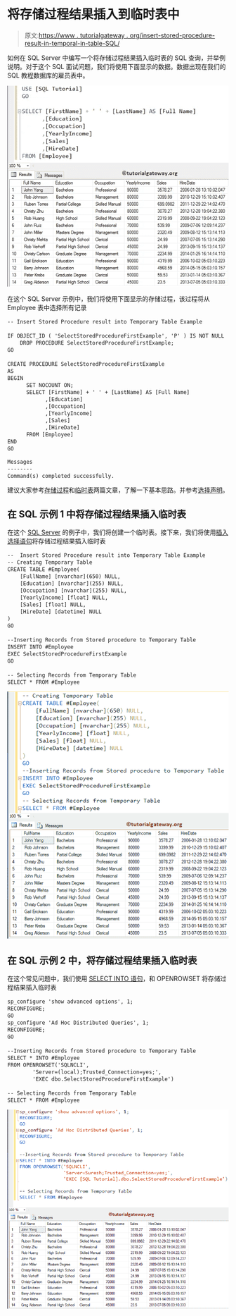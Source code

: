 # 将存储过程结果插入到临时表中

> 原文:[https://www . tutorialgateway . org/insert-stored-procedure-result-in-temporal-in-table-SQL/](https://www.tutorialgateway.org/insert-stored-procedure-result-into-temporary-table-in-sql/)

如何在 SQL Server 中编写一个将存储过程结果插入临时表的 SQL 查询，并举例说明。对于这个 SQL 面试问题，我们将使用下面显示的数据。数据出现在我们的 SQL 教程数据库的雇员表中。

![Insert Stored Procedure result into Temporary Table in SQL Server 1](img/a6392ad9f6574c33a621f7b805fdb579.png)

在这个 SQL Server 示例中，我们将使用下面显示的存储过程，该过程将从 Employee 表中选择所有记录

```
-- Insert Stored Procedure result into Temporary Table Example

IF OBJECT_ID ( 'SelectStoredProcedureFirstExample', 'P' ) IS NOT NULL   
    DROP PROCEDURE SelectStoredProcedureFirstExample;  
GO

CREATE PROCEDURE SelectStoredProcedureFirstExample
AS
BEGIN
      SET NOCOUNT ON;
      SELECT [FirstName] + ' ' + [LastName] AS [Full Name]
            ,[Education]
            ,[Occupation]
            ,[YearlyIncome]
            ,[Sales]
            ,[HireDate]
      FROM [Employee]
END
GO
```

```
Messages
--------
Command(s) completed successfully.
```

建议大家参考[存储过程](https://www.tutorialgateway.org/stored-procedures-in-sql/)和[临时表](https://www.tutorialgateway.org/temp-table-in-sql-server/)两篇文章，了解一下基本思路。并参考[选择声明](https://www.tutorialgateway.org/sql-select-statement/)。

## 在 SQL 示例 1 中将存储过程结果插入临时表

在这个 [SQL Server](https://www.tutorialgateway.org/sql/) 的例子中，我们将创建一个临时表。接下来，我们将使用[插入选择语句](https://www.tutorialgateway.org/sql-insert-into-select-statement/)将存储过程结果插入临时表

```
--  Insert Stored Procedure result into Temporary Table Example
-- Creating Temporary Table
CREATE TABLE #Employee(
	[FullName] [nvarchar](650) NULL,
	[Education] [nvarchar](255) NULL,
	[Occupation] [nvarchar](255) NULL,
	[YearlyIncome] [float] NULL,
	[Sales] [float] NULL,
	[HireDate] [datetime] NULL
)
GO

--Inserting Records from Stored procedure to Temporary Table
INSERT INTO #Employee
EXEC SelectStoredProcedureFirstExample
GO

-- Selecting Records from Temporary Table
SELECT * FROM #Employee
```

![Insert Stored Procedure result into Temporary Table in SQL Server 3](img/90cb4f637e54777e815e104383cbc734.png)

## 在 SQL 示例 2 中，将存储过程结果插入临时表

在这个常见问题中，我们使用 [SELECT INTO 语句](https://www.tutorialgateway.org/sql-select-into-statement/)，和 OPENROWSET 将存储过程结果插入临时表

```
sp_configure 'show advanced options', 1;  
RECONFIGURE;
GO 
sp_configure 'Ad Hoc Distributed Queries', 1;  
RECONFIGURE;  
GO 

--Inserting Records from Stored procedure to Temporary Table
SELECT * INTO #Employee 
FROM OPENROWSET('SQLNCLI', 
		'Server=(local);Trusted_Connection=yes;',
		'EXEC dbo.SelectStoredProcedureFirstExample')

-- Selecting Records from Temporary Table
SELECT * FROM #Employee
```

![Insert Stored Procedure result into Temporary Table in SQL Server 4](img/c702930832054d74664d1ab6b9995255.png)